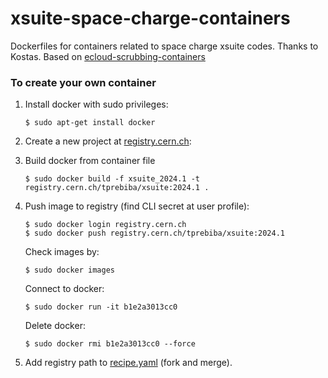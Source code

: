 # xsuite-space-charge-containers

Dockerfiles for containers related to space charge xsuite codes.
Thanks to Kostas. 
Based on [ecloud-scrubbing-containers](https://github.com/ecloud-cern/ecloud-scrubbing-containers/blob/main/)

### To create your own container 

1. Install docker with sudo privileges:
    ```
    $ sudo apt-get install docker
    ```

2. Create a new project at [registry.cern.ch](https://registry.cern.ch/):

3. Build docker from container file
    ```
    $ sudo docker build -f xsuite_2024.1 -t registry.cern.ch/tprebiba/xsuite:2024.1 .
    ```

4. Push image to registry (find CLI secret at user profile):
    ```
    $ sudo docker login registry.cern.ch
    $ sudo docker push registry.cern.ch/tprebiba/xsuite:2024.1
    ```
    Check images by:
    ```
    $ sudo docker images
    ```
    Connect to docker:
    ```
    $ sudo docker run -it b1e2a3013cc0
    ```
    Delete docker:
    ```
    $ sudo docker rmi b1e2a3013cc0 --force
    ```

5. Add registry path to [recipe.yaml](https://gitlab.cern.ch/unpacked/sync/-/blob/master/recipe.yaml?ref_type=heads) (fork and merge).